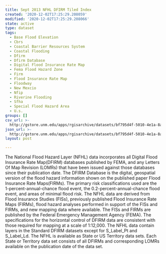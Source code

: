 ```yaml
---
title: Sept 2013 NFHL DFIRM Tiled Index
created: '2020-12-02T17:25:29.208059'
modified: '2020-12-02T17:25:29.208066'
state: active
type: dataset
tags:
  - Base Flood Elevation
  - Cbrs
  - Coastal Barrier Resources System
  - Coastal Flooding
  - Dfirm
  - Dfirm Database
  - Digital Flood Insurance Rate Map
  - Fema Flood Hazard Zone
  - Firm
  - Flood Insurance Rate Map
  - Floodway
  - New Mexcio
  - Nfip
  - Riverine Flooding
  - Sfha
  - Special Flood Hazard Area
  - U.s.
groups: []
csv_url: >-
  http://gstore.unm.edu/apps/rgisarchive/datasets/bf795d4f-5010-4e1a-8a97-c5505aa4600a/S_Base_Index.derived.csv
json_url: >-
  http://gstore.unm.edu/apps/rgisarchive/datasets/bf795d4f-5010-4e1a-8a97-c5505aa4600a/S_Base_Index.derived.json
layout: post

---
```

 The National Flood Hazard Layer (NFHL) data incorporates all Digital Flood Insurance Rate
Map(DFIRM) databases published by FEMA, and any Letters Of Map Revision (LOMRs) that have been
issued against those databases since their publication date. The DFIRM Database is the digital,
geospatial version of the flood hazard information shown on the published paper Flood Insurance Rate
Maps(FIRMs). The primary risk classifications used are the 1-percent-annual-chance flood event, the
0.2-percent-annual-chance flood event, and areas of minimal flood risk. The NFHL data are derived
from Flood Insurance Studies (FISs), previously published Flood Insurance Rate Maps (FIRMs), flood
hazard analyses performed in support of the FISs and FIRMs, and new mapping data where available.
The FISs and FIRMs are published by the Federal Emergency Management Agency (FEMA). The
specifications for the horizontal control of DFIRM data are consistent with those required for
mapping at a scale of 1:12,000. The NFHL data contain layers in the Standard DFIRM datasets except
for S_Label_Pt and S_Label_Ld. The NFHL is available as State or US Territory data sets. Each State
or Territory data set consists of all DFIRMs and corresponding LOMRs available on the publication
date of the data set. 

